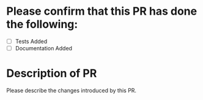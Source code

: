 # Please confirm that this PR has done the following:

- [ ] Tests Added
- [ ] Documentation Added

# Description of PR

Please describe the changes introduced by this PR.